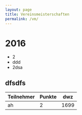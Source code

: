 ```yaml
---
layout: page
title: Vereinsmeisterschaften
permalink: /vm/
---
```

# 2016
* 2
* ddd
* 2dsa

## dfsdfs
|Teilnehmer | Punkte | dwz|
| ----- | ---- | ---- |
|ah | 2 | 1699 |
